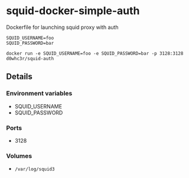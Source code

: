 # squid-docker-simple-auth

Dockerfile for launching squid proxy with auth

```
SQUID_USERNAME=foo
SQUID_PASSWORD=bar
```

```
docker run -e SQUID_USERNAME=foo -e SQUID_PASSWORD=bar -p 3128:3128 d0whc3r/squid-auth
```

## Details

### Environment variables

* SQUID_USERNAME
* SQUID_PASSWORD

### Ports

* 3128

### Volumes

* `/var/log/squid3`

